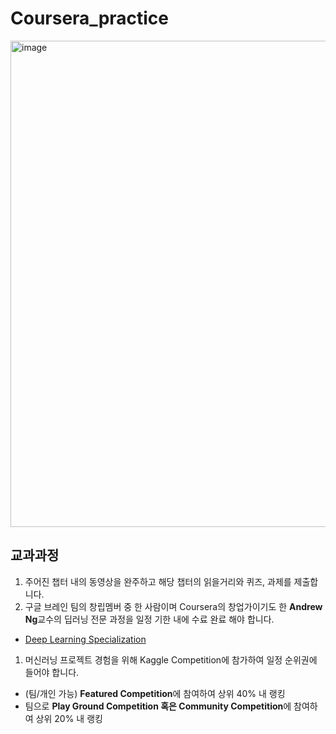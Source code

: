 # Coursera_practice
<img width="778" alt="image" src="https://github.com/GIHng/Coursera_practice/assets/86722532/7bfd2fa1-16fd-422e-b11c-5c072cbfae15">


## 교과과정
1. 주어진 챕터 내의 동영상을 완주하고 해당 챕터의 읽을거리와 퀴즈, 과제를 제출합니다.
2. 구글 브레인 팀의 창립멤버 중 한 사람이며 Coursera의 창업가이기도 한 **Andrew Ng**교수의 딥러닝 전문 과정을 일정 기한 내에 수료 완료 해야 합니다. 
- [Deep Learning Specialization](https://www.coursera.org/programs/learning-program-qth60/specializations/deep-learning)

1. 머신러닝 프로젝트 경험을 위해 Kaggle Competition에 참가하여 일정 순위권에 들어야 합니다.
- (팀/개인 가능) **Featured Competition**에 참여하여 상위 40% 내 랭킹
- 팀으로 **Play Ground Competition 혹은 Community Competition**에 참여하여 상위 20% 내 랭킹

